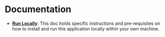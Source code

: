 # Documentation

- **[Run Locally](./run_locally.md)**: This doc holds specific instructions and pre-requisites on how to install and run this application locally within your own machine.